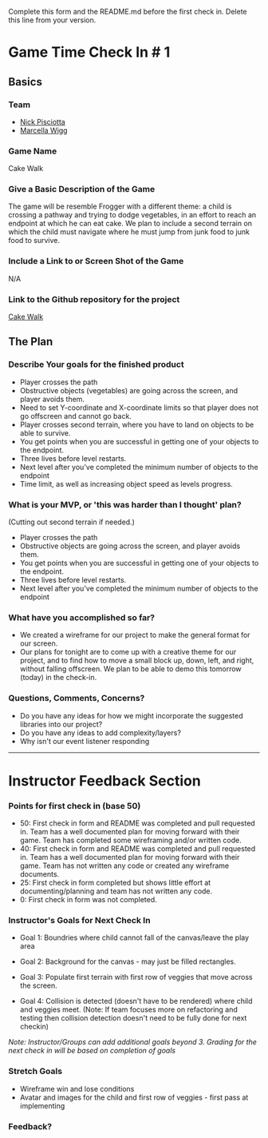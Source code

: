Complete this form and the README.md before the first check in. Delete this line from your version.

# Game Time Check In # 1

## Basics

### Team
- [Nick Pisciotta](https://github.com/nickpisciotta)
- [Marcella Wigg](https://github.com/marcellawigg)

### Game Name

Cake Walk


### Give a Basic Description of the Game

The game will be resemble Frogger with a different theme: a child is crossing a pathway and trying to dodge vegetables, in an effort to reach an endpoint at which he can eat cake. We plan to include a second terrain on which the child must navigate where he must jump from junk food to junk food to survive.

### Include a Link to or Screen Shot of the Game

N/A

### Link to the Github repository for the project
[Cake Walk](https://github.com/nickpisciotta/game-time)

## The Plan

### Describe Your goals for the finished product

- Player crosses the path
- Obstructive objects (vegetables) are going across the screen, and player avoids them.
- Need to set Y-coordinate and X-coordinate limits so that player does not go offscreen and cannot go back.
- Player crosses second terrain, where you have to land on objects to be able to survive.
- You get points when you are successful in getting one of your objects to the endpoint.
- Three lives before level restarts.
- Next level after you've completed the minimum number of objects to the endpoint
- Time limit, as well as increasing object speed as levels progress.

### What is your MVP, or 'this was harder than I thought' plan?

(Cutting out second terrain if needed.)
- Player crosses the path
- Obstructive objects are going across the screen, and player avoids them.
- You get points when you are successful in getting one of your objects to the endpoint.
- Three lives before level restarts.
- Next level after you've completed the minimum number of objects to the endpoint

### What have you accomplished so far?

- We created a wireframe for our project to make the general format for our screen.
- Our plans for tonight are to come up with a creative theme for our project, and to find how to move a small block up, down, left, and right, without falling offscreen. We plan to be able to demo this tomorrow (today) in the check-in.

### Questions, Comments, Concerns?

* Do you have any ideas for how we might incorporate the suggested libraries into our project?
* Do you have any ideas to add complexity/layers?
* Why isn't our event listener responding

-----

# Instructor Feedback Section

### Points for first check in (base 50)

* 50: First check in form and README was completed and pull requested in. Team has a well documented plan for moving forward with their game. Team has completed some wireframing and/or written code.
* 40: First check in form and README was completed and pull requested in. Team has a well documented plan for moving forward with their game. Team has not written any code or created any wireframe documents.
* 25: First check in form completed but shows little effort at documenting/planning and team has not written any code.
* 0: First check in form was not completed.

### Instructor's Goals for Next Check In

* Goal 1: Boundries where child cannot fall of the canvas/leave the play area

* Goal 2: Background for the canvas - may just be filled rectangles.

* Goal 3: Populate first terrain with first row of veggies that move across the screen. 

* Goal 4: Collision is detected (doesn't have to be rendered) where child and veggies meet. (Note: If team focuses more on refactoring and testing then collision detection doesn't need to be fully done for next checkin)

_Note: Instructor/Groups can add additional goals beyond 3. Grading for the next check in will be based on completion of goals_

### Stretch Goals

* Wireframe win and lose conditions
* Avatar and images for the child and first row of veggies - first pass at implementing

### Feedback?
